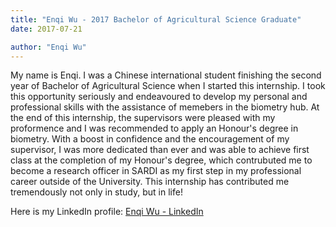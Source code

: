```yaml
---
title: "Enqi Wu - 2017 Bachelor of Agricultural Science Graduate"
date: 2017-07-21

author: "Enqi Wu"
---
```

My name is Enqi. I was a Chinese international student finishing the second year of Bachelor of Agricultural Science when I started this internship. I took this opportunity seriously and endeavoured to develop my personal and professional skills with the assistance of memebers in the biometry hub. At the end of this internship, the supervisors were pleased with my proformence and I was recommended to apply an Honour's degree in biometry. With a boost in confidence and the encouragement of my supervisor, I was more dedicated than ever and was able to achieve first class at the completion of my Honour's degree, which contrubuted me to become a research officer in SARDI as my first step in my professional career outside of the University. This internship has contributed me tremendously not only in study, but in life!

Here is my LinkedIn profile: [Enqi Wu - LinkedIn](https://www.linkedin.com/in/enqi-wu-14b0a11a2/)
